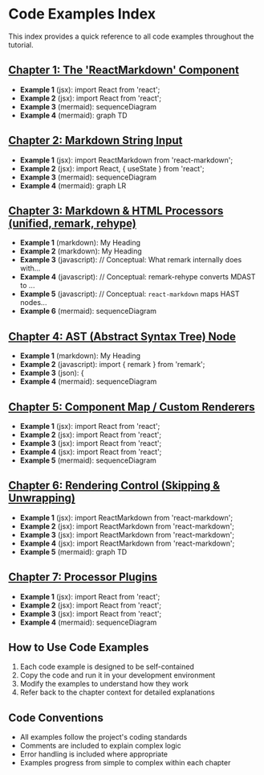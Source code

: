 # Code Examples Index

This index provides a quick reference to all code examples throughout the tutorial.

## [Chapter 1: The 'ReactMarkdown' Component](chapter_01.md)

- **Example 1** (jsx): import React from 'react';
- **Example 2** (jsx): import React from 'react';
- **Example 3** (mermaid): sequenceDiagram
- **Example 4** (mermaid): graph TD

## [Chapter 2: Markdown String Input](chapter_02.md)

- **Example 1** (jsx): import ReactMarkdown from 'react-markdown';
- **Example 2** (jsx): import React, { useState } from 'react';
- **Example 3** (mermaid): sequenceDiagram
- **Example 4** (mermaid): graph LR

## [Chapter 3: Markdown & HTML Processors (unified, remark, rehype)](chapter_03.md)

- **Example 1** (markdown): My Heading
- **Example 2** (markdown): My Heading
- **Example 3** (javascript): // Conceptual: What remark internally does with...
- **Example 4** (javascript): // Conceptual: remark-rehype converts MDAST to ...
- **Example 5** (javascript): // Conceptual: `react-markdown` maps HAST nodes...
- **Example 6** (mermaid): sequenceDiagram

## [Chapter 4: AST (Abstract Syntax Tree) Node](chapter_04.md)

- **Example 1** (markdown): My Heading
- **Example 2** (javascript): import { remark } from 'remark';
- **Example 3** (json): {
- **Example 4** (mermaid): sequenceDiagram

## [Chapter 5: Component Map / Custom Renderers](chapter_05.md)

- **Example 1** (jsx): import React from 'react';
- **Example 2** (jsx): import React from 'react';
- **Example 3** (jsx): import React from 'react';
- **Example 4** (jsx): import React from 'react';
- **Example 5** (mermaid): sequenceDiagram

## [Chapter 6: Rendering Control (Skipping & Unwrapping)](chapter_06.md)

- **Example 1** (jsx): import ReactMarkdown from 'react-markdown';
- **Example 2** (jsx): import ReactMarkdown from 'react-markdown';
- **Example 3** (jsx): import ReactMarkdown from 'react-markdown';
- **Example 4** (jsx): import ReactMarkdown from 'react-markdown';
- **Example 5** (mermaid): graph TD

## [Chapter 7: Processor Plugins](chapter_07.md)

- **Example 1** (jsx): import React from 'react';
- **Example 2** (jsx): import React from 'react';
- **Example 3** (jsx): import React from 'react';
- **Example 4** (mermaid): sequenceDiagram


## How to Use Code Examples

1. Each code example is designed to be self-contained
2. Copy the code and run it in your development environment
3. Modify the examples to understand how they work
4. Refer back to the chapter context for detailed explanations

## Code Conventions

- All examples follow the project's coding standards
- Comments are included to explain complex logic
- Error handling is included where appropriate
- Examples progress from simple to complex within each chapter
